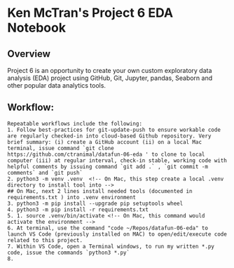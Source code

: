 # Ken McTran's Project 6 EDA Notebook

## Overview

Project 6 is an opportunity to create your own custom exploratory data analysis (EDA) project using
GitHub, Git, Jupyter, pandas, Seaborn and other popular data analytics tools.


## Workflow:
    Repeatable workflows include the following:
    1. Follow best-practices for git-update-push to ensure workable code are regularly checked-in into cloud-based Github repository. Very brief summary: (i) create a GitHub account (ii) on a local Mac terminal, issue command `git clone https://github.com/ctranimal/datafun-06-eda ' to clone to local computer (iii) at regular interval, check-in stable, working code with helpful comments by issuing command `git add .` , `git commit -m comments` and `git push`
    2. python3 -m venv .venv  <!-- On Mac, this step create a local .venv directory to install tool into --> 
    ## On Mac, next 2 lines install needed tools (documented in requirements.txt ) into .venv environment
    3. python3 -m pip install --upgrade pip setuptools wheel
    4. python3 -m pip install -r requirements.txt
    5. 1. source .venv/bin/activate <!-- On Mac, this command would activate the environment -->
    6. At terminal, use the command "code ~/Repos/datafun-06-eda" to launch VS Code (previously installed on MAC) to open/edit/execute code related to this project.
    7. Within VS Code, open a Terminal windows, to run my written *.py code, issue the commands `python3 *.py`
    8. 